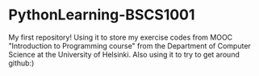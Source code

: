 # PythonLearning-BSCS1001
My first repository! Using it to store my exercise codes from MOOC "Introduction to Programming course" from the Department of Computer Science at the University of Helsinki. Also using it to try to get around github:)
